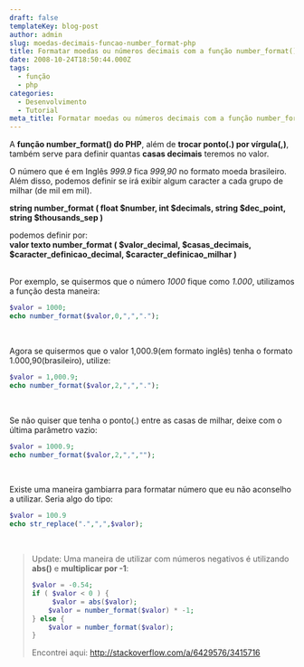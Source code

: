 ```yaml
---
draft: false
templateKey: blog-post
author: admin
slug: moedas-decimais-funcao-number_format-php
title: Formatar moedas ou números decimais com a função number_format() do PHP
date: 2008-10-24T18:50:44.000Z
tags:
  - função
  - php
categories:
  - Desenvolvimento
  - Tutorial
meta_title: Formatar moedas ou números decimais com a função number_format() do PHP
---
```

A **função number_format() do PHP**, além de **trocar ponto(.) por vírgula(,)**, também serve para definir quantas **casas decimais** teremos no valor.

O número que é em Inglês *999.9* fica *999,90* no formato moeda brasileiro.\
Além disso, podemos definir se irá exibir algum caracter a cada grupo de milhar (de mil em mil).

**string number_format ( float $number, int $decimals, string $dec_point, string $thousands_sep )**

podemos definir por: \
**valor texto number_format ( $valor_decimal, $casas_decimais, $caracter_definicao_decimal, $caracter_definicao_milhar )**\
<br>

Por exemplo, se quisermos que o número *1000* fique como *1.000*, utilizamos a função desta maneira:

```php
$valor = 1000;
echo number_format($valor,0,",",".");
```

<br>

Agora se quisermos que o valor 1,000.9(em formato inglês) tenha o formato 1.000,90(brasileiro), utilize:

```php
$valor = 1,000.9;
echo number_format($valor,2,",",".");
```

<br>

Se não quiser que tenha o ponto(.) entre as casas de milhar, deixe com o última parâmetro vazio:

```php
$valor = 1000.9;
echo number_format($valor,2,",","");
```

<br>

Existe uma maneira gambiarra para formatar número que eu não aconselho a utilizar. Seria algo do tipo:

```php
$valor = 100.9
echo str_replace(".",",",$valor);
```

<br>

> Update: Uma maneira de utilizar com números negativos é utilizando **abs()** e **multiplicar por -1**:
>
> ```php
> $valor = -0.54;
> if ( $valor < 0 ) {
>      $valor = abs($valor);
>     $valor = number_format($valor) * -1;
> } else {
>     $valor = number_format($valor);
> }
> ```
>
> Encontrei aqui: <http://stackoverflow.com/a/6429576/3415716>